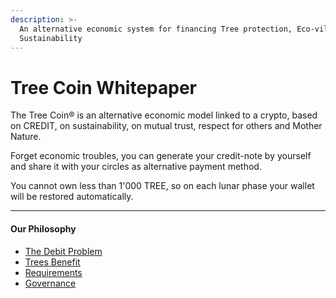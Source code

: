 ```yaml
---
description: >-
  An alternative economic system for financing Tree protection, Eco-villages and
  Sustainability
---
```


# Tree Coin Whitepaper



The Tree Coin® is an alternative economic model linked to a crypto, based on CREDIT, on sustainability, on mutual trust, respect for others and Mother Nature.

Forget economic troubles, you can generate your credit-note by yourself and share it with your circles as alternative payment method.

You cannot own less than 1'000 TREE, so on each lunar phase your wallet will be restored automatically.

****

#### **Our Philosophy** <a href="#10f8" id="10f8"></a>

* [The Debit Problem](our-philosophy/the-debit-problem.md)
* [Trees Benefit](our-philosophy/trees-benefit.md)
* [Requirements](our-philosophy/requirements.md)
* [Governance](our-philosophy/governance.md)
